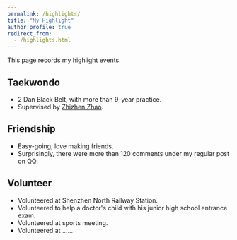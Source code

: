 ```yaml
---
permalink: /highlights/
title: "My Highlight"
author_profile: true
redirect_from:
  - /highlights.html
---
```

  
This page records my highlight events.

## Taekwondo

- 2 Dan Black Belt, with more than 9-year practice.
- Supervised by [Zhizhen Zhao](http://cntypx.com/index.php?p=teamshow&id=28&c_id=4).

## Friendship

- Easy-going, love making friends.
- Surprisingly, there were more than 120 comments under my regular post on QQ.

## Volunteer

- Volunteered at Shenzhen North Railway Station.
- Volunteered to help a doctor's child with his junior high school entrance exam.
- Volunteered at sports meeting.
- Volunteered at ......